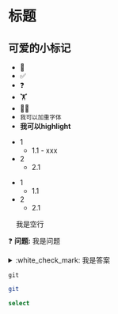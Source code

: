 # 标题
## 可爱的小标记
* :pushpin: 
* :white_check_mark: 
* :question:
* :weight_lifting: 
* :weight_lifting_woman: 
* `我可以加重字体`
* **我可以highlight**

- 1
  - 1.1 - xxx
- 2
  - 2.1

* 1
  * 1.1
* 2
  * 2.1

&nbsp; 
&nbsp; 我是空行

:question: **问题:** 我是问题  
<details>
  <summary>:white_check_mark: 我是答案</summary>
我是详细解答
</details>

```console
git 
```

```bash
git 
```

```sql
select
```